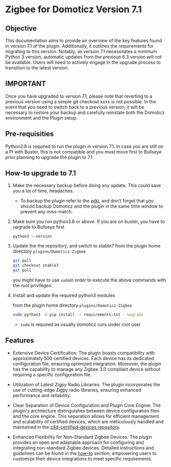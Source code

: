 # Zigbee for Domoticz Version 7.1

## Objective

This documentation aims to provide an overview of the key features found in version 7.1 of the plugin. Additionally, it outlines the requirements for migrating to this version. Notably, as version 7.1 necessitates a minimum Python 3 version, automatic updates from the previous 6.3 version will not be available. Users will need to actively engage in the upgrade process to transition to the latest version.

## IMPORTANT

Once you have upgraded to version 7.1, please note that reverting to a previous version using a simple git checkout xxxx is not possible. In the event that you need to switch back to a previous version, it will be necessary to restore your backup and carefully reinstate both the Domoticz environment and the Plugin setup.

## Pre-requisities

Python3.8 is required to run the plugin in version 7.1.
In case you are still on a PI with Buster, this is not compatible and you must move first to Bullseye prior planning to upgrade the plugin to 7.1

## How-to upgrade to 7.1

1. Make the necessary backup before doing any update. This could save you a lot of time, headaches.

   * To backup the plugin refer to the [wiki](https://github.com/zigbeefordomoticz/wiki/blob/master/en-eng/Plugin_Backup.md), and don't forget that you should backup Domoticz and the plugin in the same time window to prevent any miss-match.

1. Make sure you run python3.8 or above. If you are on buster, you have to upgrade to Bullseye first

    `python3 --version`

1. Update the the repository, and switch to stable7
    from the plugin home directory `plugins/Domoticz-Zigbee`

    ```bash
    git pull
    git checkout stable7
    git pull
    ```

    you might have to use `sudo`in order to execute the above commands with the root privileges.

1. Install and update the required python3 modules

    from the plugin home directory `plugins/Domoticz-Zigbee`

    ```bash
    sudo python3 -m pip install -r requirements.txt --upgrade
    ```

    * `sudo` is required as usually domoticz runs under root user

## Features

* Extensive Device Certification: The plugin boasts compatibility with approximately 500 certified devices. Each device has its dedicated configuration file, ensuring optimized integration. Moreover, the plugin has the capability to manage any Zigbee 3.0 compliant device without requiring a specific configuration file.

* Utilization of Latest Zigpy Radio Libraries: The plugin incorporates the use of cutting-edge Zigpy radio libraries, ensuring enhanced performance and reliability.

* Clear Separation of Device Configuration and Plugin Core Engine: The plugin's architecture distinguishes between device configuration files and the core engine. This separation allows for efficient management and scalability of certified devices, which are meticulously handled and maintained in the [ z4d-certified-devices repository](https://github.com/zigbeefordomoticz/z4d-certified-devices).

* Enhanced Flexibility for Non-Standard Zigbee Devices: The plugin provides an open and adaptable approach for configuring and integrating non-standard Zigbee devices. Detailed instructions and guidelines can be found in the [how-to](https://zigbeefordomoticz.github.io/wiki/en-eng/HowTo_Device-Customization.html) section, empowering users to customize their device integrations to meet specific requirements.
